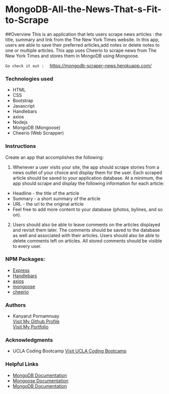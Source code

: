 # MongoDB-All-the-News-That-s-Fit-to-Scrape

##Overview
This is an application that lets users scrape news articles : the title, summary and link from the The New York Times website. In this app, users are able to save their preferred articles,add notes or delete notes to one or multiple articles. This app uses Cheerio to scrape news from The New York Times and stores them in MongoDB using Mongoose. 

`Go check it out :  ` https://mongodb-scraper-news.herokuapp.com/

### Technologies used

- HTML
- CSS
- Bootstrap
- Javascript
- Handlebars
- axios
- Nodejs
- MongoDB (Mongoose)
- Cheerio (Web Scrapper)

### Instructions

Create an app that accomplishes the following:


1. Whenever a user visits your site, the app should scrape stories from a news outlet of your choice and display them for the user. Each scraped article should be saved to your application database. At a minimum, the app should scrape and display the following information for each article:

- Headline - the title of the article
- Summary - a short summary of the article
- URL - the url to the original article
- Feel free to add more content to your database (photos, bylines, and so on).

2. Users should also be able to leave comments on the articles displayed and revisit them later. The comments should be saved to the database as well and associated with their articles. Users should also be able to delete comments left on articles. All stored comments should be visible to every user.

### NPM Packages:
- <a href="https://www.npmjs.com/package/express">Express</a>
- <a href="https://www.npmjs.com/package/handlebars">Handlebars</a>
- <a href="https://www.npmjs.com/package/axios">axios</a>
- <a href="https://www.npmjs.com/package/mongoose">mongoose</a>
- <a href="https://www.npmjs.com/package/cheerio">cheerio</a>

### Authors
  - Kanyarut Pornamnuay
  <br><a target="_blank" rel="nofollow" href="https://github.com/benbaba2525">Visit My Github Profile</a>
  <br><a target="_blank" rel="nofollow" href="https://benbaba2525.github.io/My-Portfolio/">Visit My Portfolio</a>


### Acknowledgments
  - UCLA Coding Bootcamp   <a target="_blank" rel="nofollow" href="https://bootcamp.uclaextension.edu/coding/">Visit UCLA Coding Bootcamp</a>

### Helpful Links

- <a target="_blank" rel="nofollow" href="https://docs.mongodb.com/manual/">MongoDB Documentation</a>
- <a target="_blank" rel="nofollow" href="https://mongoosejs.com/docs/api.html">Mongoose Documentation</a>
- <a target="_blank" rel="nofollow" href="https://github.com/cheeriojs/cheerio">MongoDB Documentation</a>

